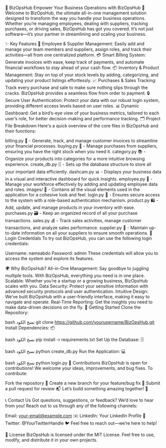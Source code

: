 🚀 BizOpsHub
Empower Your Business Operations with BizOpsHub 🌟
Welcome to BizOpsHub, the ultimate all-in-one management solution designed to transform the way you handle your business operations. Whether you’re managing employees, dealing with suppliers, tracking purchases, or driving sales, BizOpsHub has got you covered. It’s not just software—it’s your partner in streamlining and scaling your business.

✨ Key Features
👥 Employee & Supplier Management: Easily add and manage your team members and suppliers, assign roles, and track their activities—all from one centralized platform.
💳 Smart Billing System: Generate invoices with ease, keep track of payments, and automate financial workflows to stay ahead of your cash flow.
📦 Inventory & Product Management: Stay on top of your stock levels by adding, categorizing, and updating your product listings effortlessly.
📈 Purchases & Sales Tracking: Track every purchase and sale to make sure nothing slips through the cracks. BizOpsHub provides a seamless flow from order to payment.
🔒 Secure User Authentication: Protect your data with our robust login system, providing different access levels based on user roles.
📊 Dynamic Dashboard: Get a bird’s-eye view of your business metrics, tailored to each user’s role, for better decision-making and performance tracking.
🗂 Project File Breakdown
Here's a quick overview of the core files in BizOpsHub and their functions:

billing.py 🧾 - Generate, track, and manage customer invoices to streamline your financial processes.
buying.py 🛒 - Manage purchases from suppliers, ensuring you have the right stock when you need it.
category.py 📚 - Organize your products into categories for a more intuitive browsing experience.
create_db.py 🗄 - Sets up the database structure to store all your important data efficiently.
dashcam.py 📊 - Displays your business data in a visual and interactive dashboard for quick insights.
employee.py 👥 - Manage your workforce effectively by adding and updating employee data and roles.
images/ 📸 - Contains all the visual elements used in the application for a cohesive look and feel.
login.py 🔐 - Ensures secure access to the system with a role-based authentication mechanism.
product.py 🛍️ - Add, update, and manage products in your inventory with ease.
purchases.py 🗃️ - Keep an organized record of all your purchase transactions.
sales.py 💰 - Track sales activities, manage customer transactions, and analyze sales performance.
supplier.py 🚚 - Maintain up-to-date information on all your suppliers to ensure smooth operations.
🔐 Login Credentials
To try out BizOpsHub, you can use the following login credentials:

Username: nameabdo
Password: admin
These credentials will allow you to access the system and explore its features.

🌍 Why BizOpsHub?
All-in-One Management: Say goodbye to juggling multiple tools. With BizOpsHub, everything you need is in one place.
Scalable: Whether you’re a startup or a growing business, BizOpsHub scales with you.
Data Security: Protect your sensitive information with advanced security protocols and user authentication.
Intuitive Design: We’ve built BizOpsHub with a user-friendly interface, making it easy to navigate and operate.
Real-Time Reporting: Get the insights you need to make data-driven decisions on the fly.
🚀 Getting Started
Clone the Repository:

bash
نسخ الكود
git clone https://github.com/yourusername/BizOpsHub.git
Install Dependencies: 📦

bash
نسخ الكود
pip install -r requirements.txt
Set Up the Database: 🗄️

bash
نسخ الكود
python create_db.py
Run the Application: 💻

bash
نسخ الكود
python login.py
🤝 Contributions
BizOpsHub is open for contributions! We welcome your ideas, improvements, and bug fixes. To contribute:

Fork the repository 🍴
Create a new branch for your feature/bug fix 🌿
Submit a pull request for review 📬
Let’s build something amazing together! 🚀

📞 Contact Us
Got questions, suggestions, or feedback? We’d love to hear from you! Reach out to us through any of the following channels:

Email: your-email@example.com ✉️
LinkedIn: Your LinkedIn Profile 🔗
Twitter: @YourTwitterHandle 🐦
Feel free to reach out—we’re here to help!

📝 License
BizOpsHub is licensed under the MIT License. Feel free to use, modify, and distribute it in your own projects.
